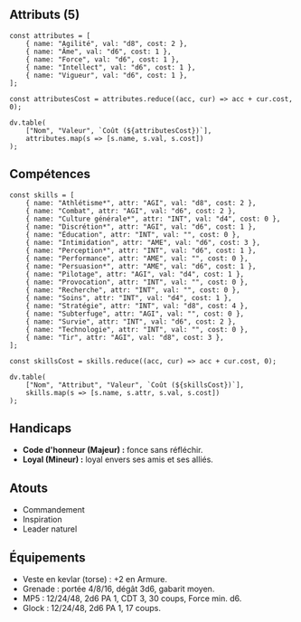 ## Attributs (5)

```dataviewjs
const attributes = [
	{ name: "Agilité", val: "d8", cost: 2 },
	{ name: "Âme", val: "d6", cost: 1 },
	{ name: "Force", val: "d6", cost: 1 },
	{ name: "Intellect", val: "d6", cost: 1 },
	{ name: "Vigueur", val: "d6", cost: 1 },
];

const attributesCost = attributes.reduce((acc, cur) => acc + cur.cost, 0);

dv.table(
	["Nom", "Valeur", `Coût (${attributesCost})`],
	attributes.map(s => [s.name, s.val, s.cost])
);
```
## Compétences

```dataviewjs
const skills = [
	{ name: "Athlétisme*", attr: "AGI", val: "d8", cost: 2 },
	{ name: "Combat", attr: "AGI", val: "d6", cost: 2 },
	{ name: "Culture générale*", attr: "INT", val: "d4", cost: 0 },
	{ name: "Discrétion*", attr: "AGI", val: "d6", cost: 1 },
	{ name: "Éducation", attr: "INT", val: "", cost: 0 },
	{ name: "Intimidation", attr: "AME", val: "d6", cost: 3 },
	{ name: "Perception*", attr: "INT", val: "d6", cost: 1 },
	{ name: "Performance", attr: "AME", val: "", cost: 0 },
	{ name: "Persuasion*", attr: "AME", val: "d6", cost: 1 },
	{ name: "Pilotage", attr: "AGI", val: "d4", cost: 1 },
	{ name: "Provocation", attr: "INT", val: "", cost: 0 },
	{ name: "Recherche", attr: "INT", val: "", cost: 0 },
	{ name: "Soins", attr: "INT", val: "d4", cost: 1 },
	{ name: "Stratégie", attr: "INT", val: "d8", cost: 4 },
	{ name: "Subterfuge", attr: "AGI", val: "", cost: 0 },
	{ name: "Survie", attr: "INT", val: "d6", cost: 2 },
	{ name: "Technologie", attr: "INT", val: "", cost: 0 },
	{ name: "Tir", attr: "AGI", val: "d8", cost: 3 },
];

const skillsCost = skills.reduce((acc, cur) => acc + cur.cost, 0);

dv.table(
	["Nom", "Attribut", "Valeur", `Coût (${skillsCost})`],
	skills.map(s => [s.name, s.attr, s.val, s.cost])
);
```

## Handicaps

- **Code d'honneur (Majeur) :** fonce sans réfléchir.
- **Loyal (Mineur) :** loyal envers ses amis et ses alliés.
## Atouts

- Commandement
- Inspiration
- Leader naturel

## Équipements

- Veste en kevlar (torse) : +2 en Armure.
- Grenade : portée 4/8/16, dégât 3d6, gabarit moyen.
- MP5 : 12/24/48, 2d6 PA 1, CDT 3, 30 coups, Force min. d6.
- Glock : 12/24/48, 2d6 PA 1, 17 coups.
